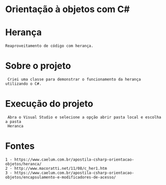 ﻿# Orientação à objetos com C#

# Herança
    Reaproveitamento de código com herança.

# Sobre o projeto
     Criei uma classe para demonstrar o funcionamento da herança utilizando o C#.

# Execução do projeto
     Abra o Visual Studio e selecione a opção abrir pasta local e escolha a pasta
     Heranca

# Fontes
    1 - https://www.caelum.com.br/apostila-csharp-orientacao-objetos/heranca/
    2 - http://www.macoratti.net/11/08/c_her1.htm
    3 - https://www.caelum.com.br/apostila-csharp-orientacao-objetos/encapsulamento-e-modificadores-de-acesso/
